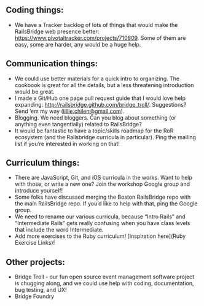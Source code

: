 ## Coding things:

* We have a Tracker backlog of lots of things that would make the RailsBridge web presence better: https://www.pivotaltracker.com/projects/710609. Some of them are easy, some are harder, any would be a huge help.

## Communication things:

* We could use better materials for a quick intro to organizing. The cookbook is great for all the details, but a less threatening introduction would be great.
* I made a Git/Hub one page pull request guide that I would love help expanding: http://railsbridge.github.com/bridge_troll/. Suggestions? Send ‘em my way (lillie.chilen@gmail.com).
* Blogging. We need bloggers. Can you blog about something (or anything even tangentially) related to RailsBridge?
* It would be fantastic to have a topic/skills roadmap for the RoR ecosystem (and the Railsbridge curricula in particular). Ping the mailing list if you’re interested in working on that!

## Curriculum things:

* There are JavaScript, Git, and iOS curricula in the works. Want to help with those, or write a new one? Join the workshop Google group and introduce yourself!
* Some folks have discussed merging the Boston RailsBridge repo with the main RailsBridge repo. If you’d like to help with that, ping the Google group.
* We need to rename our various curricula, because “Intro Rails” and “Intermediate Rails” gets really confusing when you have class levels that include the word Intermediate.
* Add more exercises to the Ruby curriculum! [Inspiration here](Ruby Exercise Links)!

## Other projects:

* Bridge Troll - our fun open source event management software project is chugging along, and we could use help with coding, documentation, bug testing, and UX!
* Bridge Foundry
